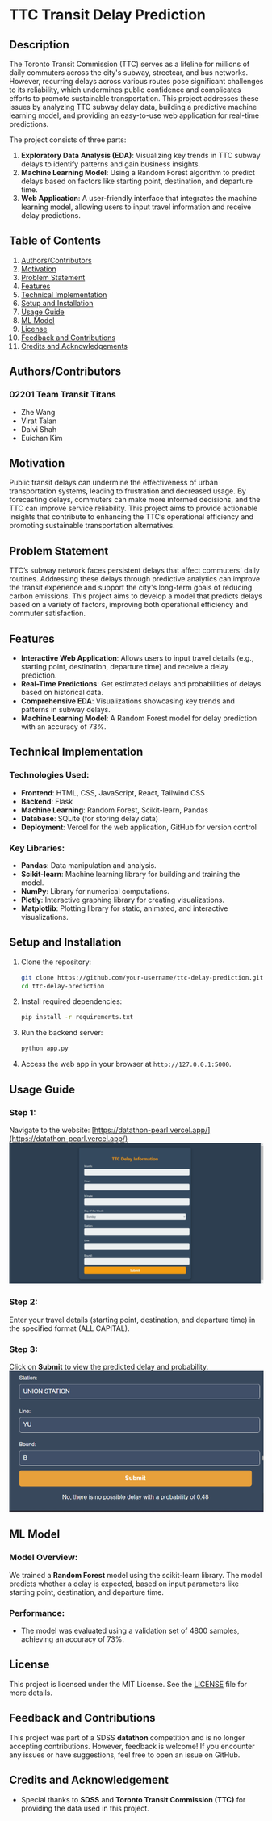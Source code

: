 # TTC Transit Delay Prediction

## Description

The Toronto Transit Commission (TTC) serves as a lifeline for millions of daily commuters across the city's subway, streetcar, and bus networks. However, recurring delays across various routes pose significant challenges to its reliability, which undermines public confidence and complicates efforts to promote sustainable transportation. This project addresses these issues by analyzing TTC subway delay data, building a predictive machine learning model, and providing an easy-to-use web application for real-time predictions.

The project consists of three parts:
1. **Exploratory Data Analysis (EDA)**: Visualizing key trends in TTC subway delays to identify patterns and gain business insights.
2. **Machine Learning Model**: Using a Random Forest algorithm to predict delays based on factors like starting point, destination, and departure time.
3. **Web Application**: A user-friendly interface that integrates the machine learning model, allowing users to input travel information and receive delay predictions.

## Table of Contents

1. [Authors/Contributors](#authorscontributors)
2. [Motivation](#motivation)
3. [Problem Statement](#problem-statement)
4. [Features](#features)
5. [Technical Implementation](#technical-implementation)
6. [Setup and Installation](#setup-and-installation)
7. [Usage Guide](#usage-guide)
8. [ML Model](#ml-model)
9. [License](#license)
10. [Feedback and Contributions](#feedback-and-contributions)
11. [Credits and Acknowledgements](#credits-and-acknowledgements)

## Authors/Contributors
### 02201 Team Transit Titans
- Zhe Wang
- Virat Talan
- Daivi Shah
- Euichan Kim

## Motivation

Public transit delays can undermine the effectiveness of urban transportation systems, leading to frustration and decreased usage. By forecasting delays, commuters can make more informed decisions, and the TTC can improve service reliability. This project aims to provide actionable insights that contribute to enhancing the TTC’s operational efficiency and promoting sustainable transportation alternatives.

## Problem Statement

TTC’s subway network faces persistent delays that affect commuters' daily routines. Addressing these delays through predictive analytics can improve the transit experience and support the city's long-term goals of reducing carbon emissions. This project aims to develop a model that predicts delays based on a variety of factors, improving both operational efficiency and commuter satisfaction.

## Features

- **Interactive Web Application**: Allows users to input travel details (e.g., starting point, destination, departure time) and receive a delay prediction.
- **Real-Time Predictions**: Get estimated delays and probabilities of delays based on historical data.
- **Comprehensive EDA**: Visualizations showcasing key trends and patterns in subway delays.
- **Machine Learning Model**: A Random Forest model for delay prediction with an accuracy of 73%.

## Technical Implementation

### Technologies Used:
- **Frontend**: HTML, CSS, JavaScript, React, Tailwind CSS
- **Backend**: Flask
- **Machine Learning**: Random Forest, Scikit-learn, Pandas
- **Database**: SQLite (for storing delay data)
- **Deployment**: Vercel for the web application, GitHub for version control

### Key Libraries:
- **Pandas**: Data manipulation and analysis.
- **Scikit-learn**: Machine learning library for building and training the model. 
- **NumPy**: Library for numerical computations.
- **Plotly**: Interactive graphing library for creating visualizations. 
- **Matplotlib**: Plotting library for static, animated, and interactive visualizations. 


## Setup and Installation

1. Clone the repository:

    ```bash
    git clone https://github.com/your-username/ttc-delay-prediction.git
    cd ttc-delay-prediction
    ```

2. Install required dependencies:

    ```bash
    pip install -r requirements.txt
    ```

3. Run the backend server:

    ```bash
    python app.py
    ```

4. Access the web app in your browser at `http://127.0.0.1:5000`.

## Usage Guide

### Step 1:
Navigate to the website: [https://datathon-pearl.vercel.app/](https://datathon-pearl.vercel.app/)
![Image](website.png)

### Step 2:
Enter your travel details (starting point, destination, and departure time) in the specified format (ALL CAPITAL).

### Step 3:
Click on **Submit** to view the predicted delay and probability.
![Image](web_result.png)

## ML Model

### Model Overview:
We trained a **Random Forest** model using the scikit-learn library. The model predicts whether a delay is expected, based on input parameters like starting point, destination, and departure time.

### Performance:
- The model was evaluated using a validation set of 4800 samples, achieving an accuracy of 73%.

## License

This project is licensed under the MIT License. See the [LICENSE](LICENSE) file for more details.

## Feedback and Contributions

This project was part of a SDSS **datathon** competition and is no longer accepting contributions. However, feedback is welcome! If you encounter any issues or have suggestions, feel free to open an issue on GitHub. 

## Credits and Acknowledgement
- Special thanks to **SDSS** and **Toronto Transit Commission (TTC)** for providing the data used in this project.

